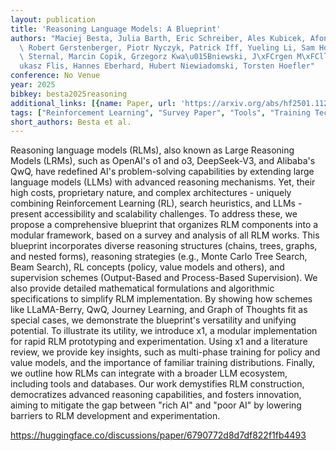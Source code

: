 ```yaml
---
layout: publication
title: 'Reasoning Language Models: A Blueprint'
authors: "Maciej Besta, Julia Barth, Eric Schreiber, Ales Kubicek, Afonso Catarino,\
  \ Robert Gerstenberger, Piotr Nyczyk, Patrick Iff, Yueling Li, Sam Houliston, Tomasz\
  \ Sternal, Marcin Copik, Grzegorz Kwa\u015Bniewski, J\xFCrgen M\xFCller, \u0141\
  ukasz Flis, Hannes Eberhard, Hubert Niewiadomski, Torsten Hoefler"
conference: No Venue
year: 2025
bibkey: besta2025reasoning
additional_links: [{name: Paper, url: 'https://arxiv.org/abs/hf2501.11223'}]
tags: ["Reinforcement Learning", "Survey Paper", "Tools", "Training Techniques"]
short_authors: Besta et al.
---
```

Reasoning language models (RLMs), also known as Large Reasoning Models (LRMs), such as OpenAI's o1 and o3, DeepSeek-V3, and Alibaba's QwQ, have redefined AI's problem-solving capabilities by extending large language models (LLMs) with advanced reasoning mechanisms. Yet, their high costs, proprietary nature, and complex architectures - uniquely combining Reinforcement Learning (RL), search heuristics, and LLMs - present accessibility and scalability challenges. To address these, we propose a comprehensive blueprint that organizes RLM components into a modular framework, based on a survey and analysis of all RLM works. This blueprint incorporates diverse reasoning structures (chains, trees, graphs, and nested forms), reasoning strategies (e.g., Monte Carlo Tree Search, Beam Search), RL concepts (policy, value models and others), and supervision schemes (Output-Based and Process-Based Supervision). We also provide detailed mathematical formulations and algorithmic specifications to simplify RLM implementation. By showing how schemes like LLaMA-Berry, QwQ, Journey Learning, and Graph of Thoughts fit as special cases, we demonstrate the blueprint's versatility and unifying potential. To illustrate its utility, we introduce x1, a modular implementation for rapid RLM prototyping and experimentation. Using x1 and a literature review, we provide key insights, such as multi-phase training for policy and value models, and the importance of familiar training distributions. Finally, we outline how RLMs can integrate with a broader LLM ecosystem, including tools and databases. Our work demystifies RLM construction, democratizes advanced reasoning capabilities, and fosters innovation, aiming to mitigate the gap between "rich AI" and "poor AI" by lowering barriers to RLM development and experimentation.

https://huggingface.co/discussions/paper/6790772d8d7df822f1fb4493